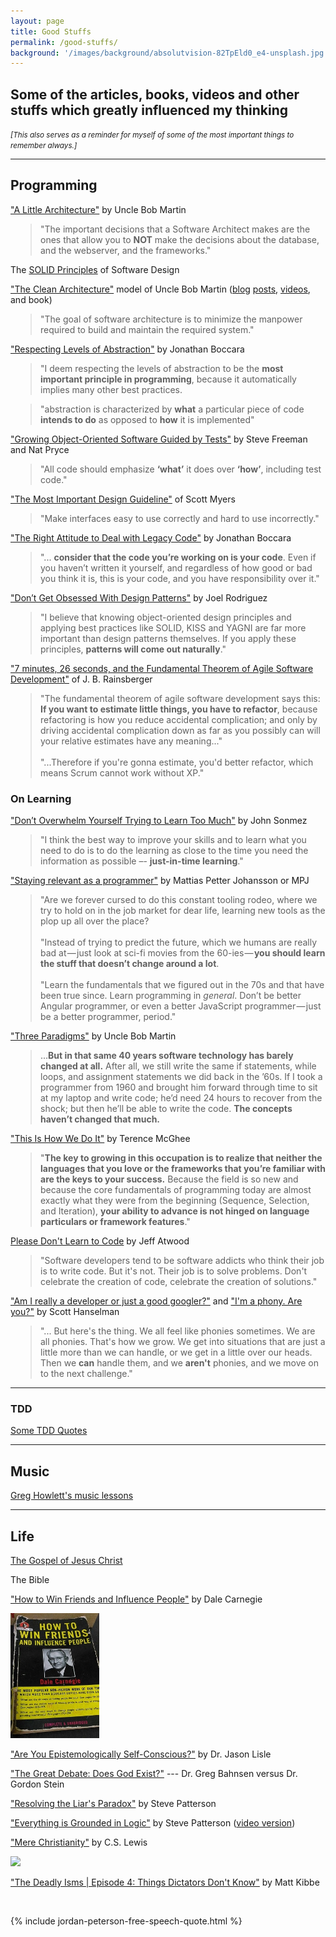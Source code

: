 ```yaml
---
layout: page
title: Good Stuffs
permalink: /good-stuffs/
background: '/images/background/absolutvision-82TpEld0_e4-unsplash.jpg'
---
```


<style>
blockquote {
    margin-left: 2rem;
}
</style>

## Some of the articles, books, videos and other stuffs which greatly influenced my thinking

<small>_[This also serves as a reminder for myself of some of the most important things to remember always.]_</small>


---

## Programming

<!--
<blockquote style="border: none">
"The software shouldn't be at the center of a programmer's world, instead a programmer should <a href="https://martinfowler.com/bliki/CraftmanshipAndTheCrevasse.html">focus on the benefit that the software is supposed to deliver </a>." — Martin Fowler
</blockquote>

<blockquote style="border: none">
"Software developers tend to be software addicts who think their job is to write code. But it's not. <a href="http://www.codinghorror.com/blog/2012/05/please-dont-learn-to-code.html">Their job is to solve problems.</a> Don't celebrate the creation of code, celebrate the creation of solutions." — Jeff Atwood
</blockquote>
-->


["A Little Architecture"](http://blog.cleancoder.com/uncle-bob/2016/01/04/ALittleArchitecture.html) by Uncle Bob Martin

> "The important decisions that a Software Architect makes are the ones that allow you to **NOT** make the decisions about the database, and the webserver, and the frameworks."



The [SOLID Principles](https://www.youtube.com/embed/oar-T2KovwE?list=PLC9xJAJbCB0s7BFxKtFDwQZb3IxEUjzT7) of Software Design

["The Clean Architecture"](http://blog.cleancoder.com/uncle-bob/2011/09/30/Screaming-Architecture.html) model of Uncle Bob Martin ([blog](http://blog.cleancoder.com/uncle-bob/2011/11/22/Clean-Architecture.html) [posts](http://blog.cleancoder.com/uncle-bob/2012/08/13/the-clean-architecture.html), [videos](https://www.youtube.com/embed/Nsjsiz2A9mg), and book)

> "The goal of software architecture is to minimize the manpower required to build and maintain the required system."

<!-- 
The [SOLID Principles](/2017/05/01/the-solid-principles-and-chris-klug/) of Uncle Bob Martin

> <iframe width="560" height="315" src="https://www.youtube.com/embed/oar-T2KovwE?list=PLC9xJAJbCB0s7BFxKtFDwQZb3IxEUjzT7" frameborder="0" allowfullscreen></iframe>


["The Clean Architecture"](http://blog.cleancoder.com/uncle-bob/2012/08/13/the-clean-architecture.html) by Uncle Bob Martin

> <iframe width="560" height="315" src="https://www.youtube.com/embed/Nsjsiz2A9mg" frameborder="0" allowfullscreen></iframe>


The ["Clean Code"](https://www.bookdepository.com/book/9780132350884?a_aid=jflaga) book of Uncle Bob Martin

-->


["Respecting Levels of Abstraction"](https://simpleprogrammer.com/2017/01/27/respecting-abstraction/) by Jonathan Boccara


> "I deem respecting the levels of abstraction to be the **most important principle in programming**, because it automatically implies many other best practices.

> "abstraction is characterized by **what** a particular piece of code **intends to do** as opposed to **how** it is implemented"

<!--
> "A given level of abstraction is characterized by **what** is done in it."
<br /><br />
> "When we move from a higher level of abstraction to a lower one, the execution of the tasks in the less abstract level is **how** we implement the more abstract level."


> "I deem respecting the levels of abstraction to be the most important principle in programming, because it automatically implies many other best practices.
<br /><br />
"If you think about this principle when designing your code and constantly ask yourself the question, **“In terms of what am I coding here?”**, your code will flow naturally, perform its function well, and be a pleasure to use for the other programmers and developers who have to work with it.
<br /><br />
"By identifying what things the code does and replacing each one with a label, we know how to raise levels of abstraction in order to make code more expressive."

> ![Respect Levels of Abstraction image](https://spzone-simpleprogrammer.netdna-ssl.com/wp-content/uploads/2017/01/respect_levels_of_abstraction2.png)

-->

["Growing Object-Oriented Software Guided by Tests"](https://www.bookdepository.com/book/9780321503626?a_aid=jflaga) by Steve Freeman and Nat Pryce

> "All code should emphasize **‘what’** it does over **‘how’**, including test code."


["The Most Important Design Guideline"](/2017/06/03/most-important-design-guideline-of-scott-myers/) of Scott Myers
> "Make interfaces easy to use correctly and hard to use incorrectly."


["The Right Attitude to Deal with Legacy Code"](https://simpleprogrammer.com/2017/03/01/deal-with-legacy-code/) by Jonathan Boccara

> "... **consider that the code you’re working on is your code**. Even if you haven’t written it yourself, and regardless of how good or bad you think it is, this is your code, and you have responsibility over it."




["Don’t Get Obsessed With Design Patterns"](https://simpleprogrammer.com/2016/06/15/dont-get-obsessed-design-patterns/) by Joel Rodriguez

> "I believe that knowing object-oriented design principles and applying best practices like SOLID, KISS and YAGNI are far more important than design patterns themselves. If you apply these principles, **patterns will come out naturally**."


["7 minutes, 26 seconds, and the Fundamental Theorem of Agile Software Development"](https://www.youtube.com/watch?v=WSes_PexXcA) of J. B. Rainsberger

> "The fundamental theorem of agile software development says this: **If you want to estimate little things, you have to refactor**, because refactoring is how you reduce accidental complication; and only by driving accidental complication down as far as you possibly can will your relative estimates have any meaning..."
<br /><br />
"...Therefore if you're gonna estimate, you'd better refactor, which means Scrum cannot work without XP."




### On Learning

["Don’t Overwhelm Yourself Trying to Learn Too Much"](https://simpleprogrammer.com/2014/06/23/dont-overwhelm-trying-learn-much/) by John Sonmez

> "I think the best way to improve your skills and to learn what you need to do is to do the learning as close to the time you need the information as possible –- **just-in-time learning**."


["Staying relevant as a programmer"](https://medium.com/humans-create-software/staying-relevant-as-a-programmer-e9f18b1b0e43) by Mattias Petter Johansson or MPJ

> "Are we forever cursed to do this constant tooling rodeo, where we try to hold on in the job market for dear life, learning new tools as the plop up all over the place?
<br /><br />
"Instead of trying to predict the future, which we humans are really bad at — just look at sci-fi movies from the 60-ies — **you should learn the stuff that doesn’t change around a lot**.
<br /><br />
"Learn the fundamentals that we figured out in the 70s and that have been true since. Learn programming in *general*. Don’t be better Angular programmer, or even a better JavaScript programmer — just be a better programmer, period."


["Three Paradigms"](http://blog.cleancoder.com/uncle-bob/2012/12/19/Three-Paradigms.html) by Uncle Bob Martin

> ...**But in that same 40 years software technology has barely changed at all.** After all, we still write the same if statements, while loops, and assignment statements we did back in the ’60s. If I took a programmer from 1960 and brought him forward through time to sit at my laptop and write code; he’d need 24 hours to recover from the shock; but then he’ll be able to write the code. **The concepts haven’t changed that much.**



["This Is How We Do It"](https://terencemcghee.com/Articles/Tech/2015/10/25/A0B2606228759D1A888E0AFFDB9DADE0.html) by Terence McGhee

> "**The key to growing in this occupation is to realize that neither the languages that you love or the frameworks that you’re familiar with are the keys to your success.** Because the field is so new and because the core fundamentals of programming today are almost exactly what they were from the beginning (Sequence, Selection, and Iteration), **your ability to advance is not hinged on language particulars or framework features**." 



[Please Don't Learn to Code](http://www.codinghorror.com/blog/2012/05/please-dont-learn-to-code.html) by Jeff Atwood

> "Software developers tend to be software addicts who think their job is to write code. But it's not. Their job is to solve problems. Don't celebrate the creation of code, celebrate the creation of solutions."


["Am I really a developer or just a good googler?"](http://www.hanselman.com/blog/AmIReallyADeveloperOrJustAGoodGoogler.aspx) and ["I'm a phony. Are you?"](https://www.hanselman.com/blog/ImAPhonyAreYou.aspx) by Scott Hanselman

> "... But here's the thing. We all feel like phonies sometimes. We are all phonies. That's how we grow. We get into situations that are just a little more than we can handle, or we get in a little over our heads. Then we **can** handle them, and we **aren't** phonies, and we move on to the next challenge."

----------------------------------------------------------


### TDD

[Some TDD Quotes](/memorabilia/quotes/tdd/)

<!--

[So... You want your code to be maintainable](https://sites.google.com/site/unclebobconsultingllc/so-you-want-your-code-to-be-maintainable) by Uncle Bob Martin

> "**Nothing makes a system more flexible than a suite of tests.** Nothing. Good architecture and design are important; but the effect of a robust suite of tests is an order of magnitude greater. It’s so much greater because those tests enable you to improve the design.
<br /><br />
> "This can’t be overstated. If you want your systems to be flexible, write tests. If you want your systems to be reusable, write tests. If you want your systems to be maintainable, write tests.
<br /><br />
"And write your tests using the Three Laws of TDD."


[TDD Harms Architecture](http://blog.cleancoder.com/uncle-bob/2017/03/03/TDD-Harms-Architecture.html) by Uncle Bob Martin

> "The idea that the high level design and architecture of a system emerge from TDD is, frankly, absurd. **Before you begin to code any software project, you need to have some architectural vision in place. TDD will not, and can not, provide this vision.** That is not TDD’s role."


Joshua Kerievsky (of Refactoring to Patterns)

> "Test-driven development and continuous refactoring, two of the many excellent XP practices, have dramatically improved the way I build software. 
<br /><br />
>" I’ve found that these two practices have helped me and the organizations I’ve worked for **spend less time over-engineering and under-engineering** and more time creating high-quality, function-rich code, produced on time." -  


Michael Feathers (of Working Effectively with Legacy Code)

> "**Code without tests is bad code.** It doesn't matter how well written it is; it doesn't
matter how pretty or object-oriented or wellencapsulated it is.
<br /><br />
> "With tests, we can change the behavior of our code quickly and verifiably. Without them, we really don't know if our code is getting better or worse."

-->


---


## Music

[Greg Howlett's music lessons](http://greghowlett.com/blog/?affid=5114)

<!--
[Another appetizer for the upcoming big music question](https://greghowlett.com/blog/music-philosophy/appetizer.aspx?affid=5114) by Greg Howlett
- This is one of Greg's articles (among others) that changed my view on "music standards". (I had a very strict standard before :blush:)
-->


---


## Life

[The Gospel of Jesus Christ](https://stephencleary.com/god/)

The Bible

["How to Win Friends and Influence People"](https://www.bookdepository.com/book/9780091906818?a_aid=jflaga) by Dale Carnegie

<a href="https://www.bookdepository.com/book/9780091906818?a_aid=jflaga">
<img src="/images/2017/how-to-win-friends-book-old.jpg" height="200">
</a>

<!-- 
[![How to Win Friends and Influence People book](/images/2017/how-to-win-friends-book-old.jpg)](https://www.bookdepository.com/book/9780091906818?a_aid=jflaga)
-->

["Are You Epistemologically Self-Conscious?"](http://www.jasonlisle.com/2013/09/06/are-you-epistemologically-self-conscious/) by Dr. Jason Lisle

["The Great Debate: Does God Exist?"](https://www.youtube.com/watch?v=ZLZdOGCE5KQ) --- Dr. Greg Bahnsen versus Dr. Gordon Stein

["Resolving the Liar's Paradox"](http://steve-patterson.com/resolving-the-liars-paradox/) by Steve Patterson

["Everything is Grounded in Logic"](http://steve-patterson.com/everything-is-grounded-in-logic/) by Steve Patterson ([video version](https://www.youtube.com/watch?v=iNqgr4mobbk))

["Mere Christianity"](https://www.bookdepository.com/Mere-Christianity-C-S-Lewis/9780007461219?a_aid=jflaga) by C.S. Lewis

<img src="https://d1w7fb2mkkr3kw.cloudfront.net/assets/images/book/mid/9780/0074/9780007461219.jpg" height="200">

["The Deadly Isms &vert; Episode 4: Things Dictators Don't Know"](https://www.youtube.com/watch?v=P1WKcaIbOjM) by Matt Kibbe

<br />

{% include jordan-peterson-free-speech-quote.html %}

<br />

<!-- 
## [Want some _good_ and free books?](/free-books/) 
 -->
